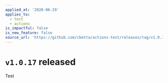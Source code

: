 ```yaml
---
applied_at: '2020-06-29'
applies_to:
  - test
  - actions
is_impactful: false
is_new_feature: false
source_url: 'https://github.com/cbetta/actions-test/releases/tag/v1.0.17'
---
```


#  `v1.0.17` released

Test
